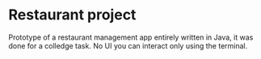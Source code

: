 # Restaurant project
 Prototype of a restaurant management app entirely written in Java, it was done for a colledge task.
 No UI you can interact only using the terminal.

